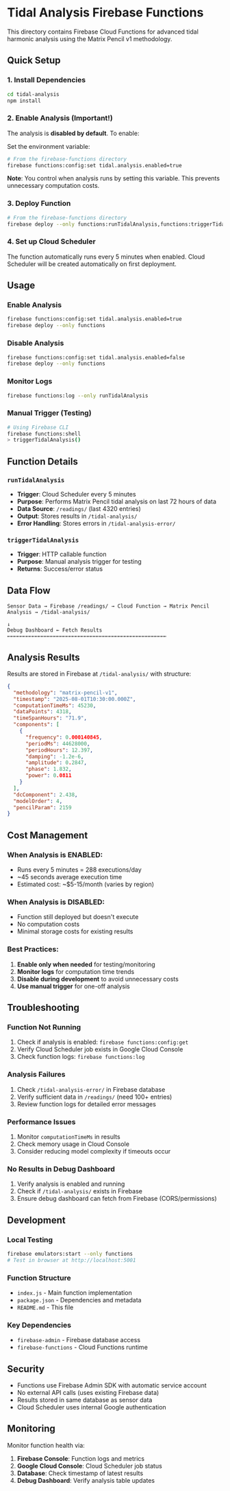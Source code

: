 # Tidal Analysis Firebase Functions

This directory contains Firebase Cloud Functions for advanced tidal harmonic analysis using the Matrix Pencil v1 methodology.

## Quick Setup

### 1. Install Dependencies
```bash
cd tidal-analysis
npm install
```

### 2. Enable Analysis (Important!)
The analysis is **disabled by default**. To enable:

Set the environment variable:
```bash
# From the firebase-functions directory
firebase functions:config:set tidal.analysis.enabled=true
```

**Note**: You control when analysis runs by setting this variable. This prevents unnecessary computation costs.

### 3. Deploy Function
```bash
# From the firebase-functions directory
firebase deploy --only functions:runTidalAnalysis,functions:triggerTidalAnalysis --project your-project-id
```

### 4. Set up Cloud Scheduler
The function automatically runs every 5 minutes when enabled. Cloud Scheduler will be created automatically on first deployment.

## Usage

### Enable Analysis
```bash
firebase functions:config:set tidal.analysis.enabled=true
firebase deploy --only functions
```

### Disable Analysis
```bash
firebase functions:config:set tidal.analysis.enabled=false
firebase deploy --only functions
```

### Monitor Logs
```bash
firebase functions:log --only runTidalAnalysis
```

### Manual Trigger (Testing)
```bash
# Using Firebase CLI
firebase functions:shell
> triggerTidalAnalysis()
```

## Function Details

### `runTidalAnalysis`
- **Trigger**: Cloud Scheduler every 5 minutes
- **Purpose**: Performs Matrix Pencil tidal analysis on last 72 hours of data
- **Data Source**: `/readings/` (last 4320 entries)
- **Output**: Stores results in `/tidal-analysis/`
- **Error Handling**: Stores errors in `/tidal-analysis-error/`

### `triggerTidalAnalysis`
- **Trigger**: HTTP callable function
- **Purpose**: Manual analysis trigger for testing
- **Returns**: Success/error status

## Data Flow

```
Sensor Data → Firebase /readings/ → Cloud Function → Matrix Pencil Analysis → /tidal-analysis/
                                                                              ↓
Debug Dashboard ← Fetch Results ←←←←←←←←←←←←←←←←←←←←←←←←←←←←←←←←←←←←←←←←←←←←←←←←←←←←
```

## Analysis Results

Results are stored in Firebase at `/tidal-analysis/` with structure:
```json
{
  "methodology": "matrix-pencil-v1",
  "timestamp": "2025-08-01T10:30:00.000Z",
  "computationTimeMs": 45230,
  "dataPoints": 4318,
  "timeSpanHours": "71.9",
  "components": [
    {
      "frequency": 0.000140845,
      "periodMs": 44628000,
      "periodHours": 12.397,
      "damping": -1.2e-6,
      "amplitude": 0.2847,
      "phase": 1.832,
      "power": 0.0811
    }
  ],
  "dcComponent": 2.438,
  "modelOrder": 4,
  "pencilParam": 2159
}
```

## Cost Management

### When Analysis is ENABLED:
- Runs every 5 minutes = 288 executions/day
- ~45 seconds average execution time
- Estimated cost: ~$5-15/month (varies by region)

### When Analysis is DISABLED:
- Function still deployed but doesn't execute
- No computation costs
- Minimal storage costs for existing results

### Best Practices:
1. **Enable only when needed** for testing/monitoring
2. **Monitor logs** for computation time trends  
3. **Disable during development** to avoid unnecessary costs
4. **Use manual trigger** for one-off analysis

## Troubleshooting

### Function Not Running
1. Check if analysis is enabled: `firebase functions:config:get`
2. Verify Cloud Scheduler job exists in Google Cloud Console
3. Check function logs: `firebase functions:log`

### Analysis Failures
1. Check `/tidal-analysis-error/` in Firebase database
2. Verify sufficient data in `/readings/` (need 100+ entries)
3. Review function logs for detailed error messages

### Performance Issues
1. Monitor `computationTimeMs` in results
2. Check memory usage in Cloud Console
3. Consider reducing model complexity if timeouts occur

### No Results in Debug Dashboard
1. Verify analysis is enabled and running
2. Check if `/tidal-analysis/` exists in Firebase
3. Ensure debug dashboard can fetch from Firebase (CORS/permissions)

## Development

### Local Testing
```bash
firebase emulators:start --only functions
# Test in browser at http://localhost:5001
```

### Function Structure
- `index.js` - Main function implementation
- `package.json` - Dependencies and metadata
- `README.md` - This file

### Key Dependencies
- `firebase-admin` - Firebase database access
- `firebase-functions` - Cloud Functions runtime

## Security

- Functions use Firebase Admin SDK with automatic service account
- No external API calls (uses existing Firebase data)
- Results stored in same database as sensor data
- Cloud Scheduler uses internal Google authentication

## Monitoring

Monitor function health via:
1. **Firebase Console**: Function logs and metrics
2. **Google Cloud Console**: Cloud Scheduler job status
3. **Database**: Check timestamp of latest results
4. **Debug Dashboard**: Verify analysis table updates